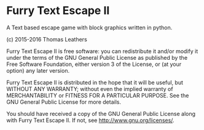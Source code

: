 # Furry Text Escape II
A Text based escape game with block graphics written in python.

(c) 2015-2016 Thomas Leathers

Furry Text Escape II is free software: you can redistribute it and/or modify
it under the terms of the GNU General Public License as published by
the Free Software Foundation, either version 3 of the License, or
(at your option) any later version.

Furry Text Escape II is distributed in the hope that it will be useful,
but WITHOUT ANY WARRANTY; without even the implied warranty of
MERCHANTABILITY or FITNESS FOR A PARTICULAR PURPOSE.  See the
GNU General Public License for more details.

You should have received a copy of the GNU General Public License
along with Furry Text Escape II.  If not, see <http://www.gnu.org/licenses/>.

